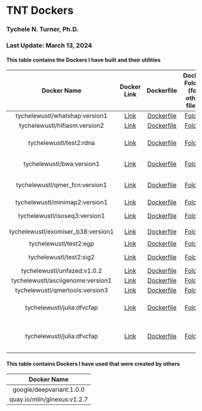 # TNT Dockers

### Tychele N. Turner, Ph.D.
### Last Update: March 13, 2024

#### This table contains the Dockers I have built and their utilities

| Docker Name | Docker Link | Dockerfile | Docker Folder (for other files) | Program Location |
| :---: | :---: | :---: | :---: | :---: |
| tychelewustl/whatshap:version1 | [Link](https://hub.docker.com/r/tychelewustl/whatshap) | [Dockerfile](whatshap/Dockerfile) | [Folder](whatshap/) | `/opt/conda/bin/whatshap` |
| tychelewustl/hifiasm:version2 | [Link](https://hub.docker.com/r/tychelewustl/hifiasm) | [Dockerfile](hifiasm/Dockerfile) | [Folder](hifiasm) | `/opt/conda/bin/hifiasm` |
| tychelewustl/test2:rdna | [Link](https://hub.docker.com/r/tychelewustl/test2/tags) | [Dockerfile](rdna/Dockerfile) | [Folder](rdna) | several requisites for running RNA scripts, digital karyotype scripts |
| tychelewustl/bwa:version1 | [Link](https://hub.docker.com/r/tychelewustl/bwa/) | [Dockerfile](bwa/Dockerfile) | [Folder](bwa) | several requisites for running manta and bwa |
| tychelewustl/qmer_fcn:version1 | [Link](https://hub.docker.com/r/tychelewustl/qmer_fcn) | [Dockerfile](qmer_fcn/Dockerfile) | [Folder](qmer_fcn) | several requisites for running QuicK-mer2 and fastCN |
| tychelewustl/minimap2:version1 | [Link](https://hub.docker.com/r/tychelewustl/minimap2) | [Dockerfile](minimap2/Dockerfile) | [Folder](minimap2) | `/opt/conda/bin/minimap2` |
| tychelewustl/isoseq3:version1 | [Link](https://hub.docker.com/r/tychelewustl/isoseq3) | [Dockerfile](isoseq3/Dockerfile) | [Folder](isoseq3) | several programs for isoseq3 analyses |
| tychelewustl/exomiser_b38:version1 | [Link](https://hub.docker.com/r/tychelewustl/exomiser_b38) | [Dockerfile](exomiser_b38/Dockerfile) | [Folder](exomiser_b38/) | `/opt/conda/bin/java -jar exomiser-cli-12.1.0.jar` |
| tychelewustl/test2:egp | [Link](https://hub.docker.com/r/tychelewustl/test2/tags) | [Dockerfile](egp/Dockerfile) | [Folder](egp) | several requisites for EGP |
| tychelewustl/test2:sig2 | [Link](https://hub.docker.com/r/tychelewustl/test2/tags) | [Dockerfile](SigProfilerSimulator/Dockerfile) | [Folder](SigProfilerSimulator/) | SigProfilerSimulator related scripts |
| tychelewustl/unfazed:v1.0.2 | [Link](https://hub.docker.com/r/tychelewustl/unfazed) | [Dockerfile](unfazed/Dockerfile) | [Folder](unfazed/) | unfazed related scripts |
| tychelewustl/asciigenome:version1 | [Link](https://hub.docker.com/r/tychelewustl/asciigenome) | [Dockerfile](asciigenome/Dockerfile) | [Folder](asciigenome/) | `/opt/conda/bin/ASCIIGenome` |
| tychelewustl/qmertools:version3 | [Link](https://hub.docker.com/r/tychelewustl/qmertools/) | [Dockerfile](qmerTools/Dockerfile) | [Folder](qmerTools) | qmerTools docker | 
| tychelewustl/julia:dfvcfap | [Link](https://hub.docker.com/repository/docker/tychelewustl/julia/) | [Dockerfile](julia/Dockerfile) | [Folder](julia) | julia docker with VCFTools, DataFrames, and ArgParse packages installed |
| tychelewustl/julia:dfvcfap | [Link](https://hub.docker.com/repository/docker/tychelewustl/julia/) | [Dockerfile](julia/Dockerfile) | [Folder](julia) | (dfvcfapgz) julia docker with VCFTools, DataFrames, ArgParse, and GZip packages installed |

#### This table contains Dockers I have used that were created by others

| Docker Name |
| :---: |
| google/deepvariant:1.0.0 |
| quay.io/mlin/glnexus:v1.2.7 |

